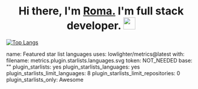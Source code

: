 <h1 align="center">Hi there, I'm <a href="https://daniilshat.ru/" target="_blank">Roma.</a> I'm full stack developer.
<img src="https://github.com/blackcater/blackcater/raw/main/images/Hi.gif" height="32"/></h1>


  [![Top Langs](https://github-readme-stats.vercel.app/api/top-langs/?username=RP-developer-01)](https://github.com/anuraghazra/github-readme-stats)
  
  
name: Featured star list languages
uses: lowlighter/metrics@latest
with:
  filename: metrics.plugin.starlists.languages.svg
  token: NOT_NEEDED
  base: ""
  plugin_starlists: yes
  plugin_starlists_languages: yes
  plugin_starlists_limit_languages: 8
  plugin_starlists_limit_repositories: 0
  plugin_starlists_only: Awesome
